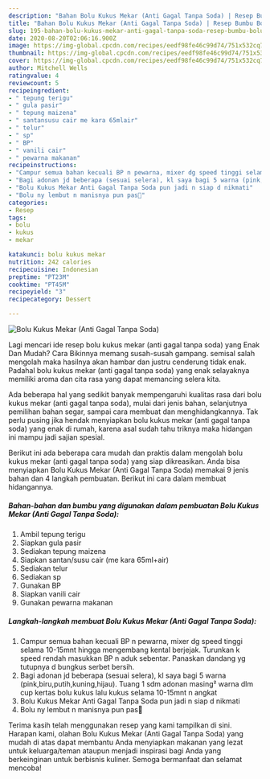 ```yaml
---
description: "Bahan Bolu Kukus Mekar (Anti Gagal Tanpa Soda) | Resep Bumbu Bolu Kukus Mekar (Anti Gagal Tanpa Soda) Yang Bisa Manjain Lidah"
title: "Bahan Bolu Kukus Mekar (Anti Gagal Tanpa Soda) | Resep Bumbu Bolu Kukus Mekar (Anti Gagal Tanpa Soda) Yang Bisa Manjain Lidah"
slug: 195-bahan-bolu-kukus-mekar-anti-gagal-tanpa-soda-resep-bumbu-bolu-kukus-mekar-anti-gagal-tanpa-soda-yang-bisa-manjain-lidah
date: 2020-08-20T02:06:16.900Z
image: https://img-global.cpcdn.com/recipes/eedf98fe46c99d74/751x532cq70/bolu-kukus-mekar-anti-gagal-tanpa-soda-foto-resep-utama.jpg
thumbnail: https://img-global.cpcdn.com/recipes/eedf98fe46c99d74/751x532cq70/bolu-kukus-mekar-anti-gagal-tanpa-soda-foto-resep-utama.jpg
cover: https://img-global.cpcdn.com/recipes/eedf98fe46c99d74/751x532cq70/bolu-kukus-mekar-anti-gagal-tanpa-soda-foto-resep-utama.jpg
author: Mitchell Wells
ratingvalue: 4
reviewcount: 5
recipeingredient:
- " tepung terigu"
- " gula pasir"
- " tepung maizena"
- " santansusu cair me kara 65mlair"
- " telur"
- " sp"
- " BP"
- " vanili cair"
- " pewarna makanan"
recipeinstructions:
- "Campur semua bahan kecuali BP n pewarna, mixer dg speed tinggi selama 10-15mnt hingga mengembang kental berjejak. Turunkan k speed rendah masukkan BP n aduk sebentar. Panaskan dandang yg tutupnya d bungkus serbet bersih."
- "Bagi adonan jd beberapa (sesuai selera), kl saya bagi 5 warna (pink,biru,putih,kuning,hijau). Tuang 1 sdm adonan masing² warna dlm cup kertas bolu kukus lalu kukus selama 10-15mnt n angkat"
- "Bolu Kukus Mekar Anti Gagal Tanpa Soda pun jadi n siap d nikmati"
- "Bolu ny lembut n manisnya pun pas🤗"
categories:
- Resep
tags:
- bolu
- kukus
- mekar

katakunci: bolu kukus mekar 
nutrition: 242 calories
recipecuisine: Indonesian
preptime: "PT23M"
cooktime: "PT45M"
recipeyield: "3"
recipecategory: Dessert

---
```



![Bolu Kukus Mekar (Anti Gagal Tanpa Soda)](https://img-global.cpcdn.com/recipes/eedf98fe46c99d74/751x532cq70/bolu-kukus-mekar-anti-gagal-tanpa-soda-foto-resep-utama.jpg)

Lagi mencari ide resep bolu kukus mekar (anti gagal tanpa soda) yang Enak Dan Mudah? Cara Bikinnya memang susah-susah gampang. semisal salah mengolah maka hasilnya akan hambar dan justru cenderung tidak enak. Padahal bolu kukus mekar (anti gagal tanpa soda) yang enak selayaknya memiliki aroma dan cita rasa yang dapat memancing selera kita.

Ada beberapa hal yang sedikit banyak mempengaruhi kualitas rasa dari bolu kukus mekar (anti gagal tanpa soda), mulai dari jenis bahan, selanjutnya pemilihan bahan segar, sampai cara membuat dan menghidangkannya. Tak perlu pusing jika hendak menyiapkan bolu kukus mekar (anti gagal tanpa soda) yang enak di rumah, karena asal sudah tahu triknya maka hidangan ini mampu jadi sajian spesial.




Berikut ini ada beberapa cara mudah dan praktis dalam mengolah bolu kukus mekar (anti gagal tanpa soda) yang siap dikreasikan. Anda bisa menyiapkan Bolu Kukus Mekar (Anti Gagal Tanpa Soda) memakai 9 jenis bahan dan 4 langkah pembuatan. Berikut ini cara dalam membuat hidangannya.

<!--inarticleads1-->

##### Bahan-bahan dan bumbu yang digunakan dalam pembuatan Bolu Kukus Mekar (Anti Gagal Tanpa Soda):

1. Ambil  tepung terigu
1. Siapkan  gula pasir
1. Sediakan  tepung maizena
1. Siapkan  santan/susu cair (me kara 65ml+air)
1. Sediakan  telur
1. Sediakan  sp
1. Gunakan  BP
1. Siapkan  vanili cair
1. Gunakan  pewarna makanan




<!--inarticleads2-->

##### Langkah-langkah membuat Bolu Kukus Mekar (Anti Gagal Tanpa Soda):

1. Campur semua bahan kecuali BP n pewarna, mixer dg speed tinggi selama 10-15mnt hingga mengembang kental berjejak. Turunkan k speed rendah masukkan BP n aduk sebentar. Panaskan dandang yg tutupnya d bungkus serbet bersih.
1. Bagi adonan jd beberapa (sesuai selera), kl saya bagi 5 warna (pink,biru,putih,kuning,hijau). Tuang 1 sdm adonan masing² warna dlm cup kertas bolu kukus lalu kukus selama 10-15mnt n angkat
1. Bolu Kukus Mekar Anti Gagal Tanpa Soda pun jadi n siap d nikmati
1. Bolu ny lembut n manisnya pun pas🤗




Terima kasih telah menggunakan resep yang kami tampilkan di sini. Harapan kami, olahan Bolu Kukus Mekar (Anti Gagal Tanpa Soda) yang mudah di atas dapat membantu Anda menyiapkan makanan yang lezat untuk keluarga/teman ataupun menjadi inspirasi bagi Anda yang berkeinginan untuk berbisnis kuliner. Semoga bermanfaat dan selamat mencoba!
